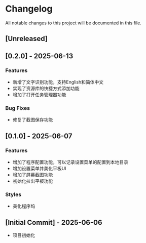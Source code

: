# Changelog

All notable changes to this project will be documented in this file.

## [Unreleased]

## [0.2.0] - 2025-06-13

### Features
- 新增了文字识别功能，支持English和简体中文
- 实现了资源库的快捷方式添加功能
- 增加了打开任务管理器功能

### Bug Fixes 
- 修复了截图保存功能

## [0.1.0] - 2025-06-07

### Features
- 增加了程序配置功能，可以记录设置菜单的配置到本地目录
- 增加设置菜单并美化平板UI 
- 增加了屏幕截图功能
- 初始化拉出平板功能 

### Styles
- 美化程序坞

## [Initial Commit] - 2025-06-06
- 项目初始化
